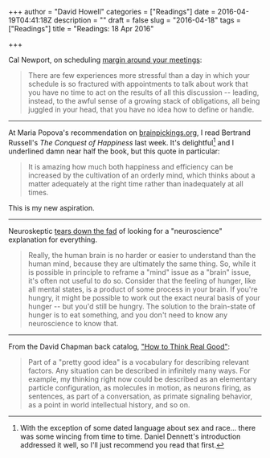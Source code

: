 +++
author = "David Howell"
categories = ["Readings"]
date = 2016-04-19T04:41:18Z
description = ""
draft = false
slug = "2016-04-18"
tags = ["Readings"]
title = "Readings: 18 Apr 2016"

+++


Cal Newport, on scheduling [margin around your meetings](http://calnewport.com/blog/2016/04/15/schedule-meeting-margins/):

> There are few experiences more stressful than a day in which your schedule is so fractured with appointments to talk about work that you have no time to act on the results of all this discussion -- leading, instead, to the awful sense of a growing stack of obligations, all being juggled in your head, that you have no idea how to define or handle.

---

At Maria Popova's recommendation on [brainpickings.org](https://www.brainpickings.org/2015/01/21/bertrand-russell-boredom-conquest-of-happiness/), I read Bertrand Russell's _The Conquest of Happiness_ last week. It's delightful[^1] and I underlined damn near half the book, but this quote in particular:

> It is amazing how much both happiness and efficiency can be increased by the cultivation of an orderly mind, which thinks about a matter adequately at the right time rather than inadequately at all times.

This is my new aspiration.

---

Neuroskeptic [tears down the fad](http://kernelmag.dailydot.com/issue-sections/staff-editorials/16335/neuroskeptic-neurohype-brain-training-apps/) of looking for a "neuroscience" explanation for everything.

> Really, the human brain is no harder or easier to understand than the human mind, because they are ultimately the same thing. So, while it is possible in principle to reframe a "mind" issue as a "brain" issue, it's often not useful to do so. Consider that the feeling of hunger, like all mental states, is a product of some process in your brain. If you're hungry, it might be possible to work out the exact neural basis of your hunger -- but you'd still be hungry. The solution to the brain-state of hunger is to eat something, and you don't need to know any neuroscience to know that.

---

From the David Chapman back catalog, ["How to Think Real Good"](http://meaningness.com/metablog/how-to-think):

> Part of a "pretty good idea" is a vocabulary for describing relevant factors. Any situation can be described in infinitely many ways. For example, my thinking right now could be described as an elementary particle configuration, as molecules in motion, as neurons firing, as sentences, as part of a conversation, as primate signaling behavior, as a point in world intellectual history, and so on.

[^1]: With the exception of some dated language about sex and race... there was some wincing from time to time. Daniel Dennett's introduction addressed it well, so I'll just recommend you read that first.

